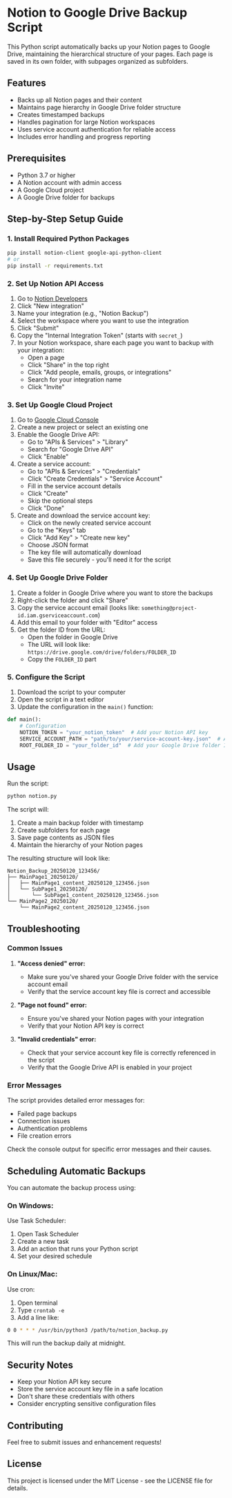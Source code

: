 # Notion to Google Drive Backup Script

This Python script automatically backs up your Notion pages to Google Drive, maintaining the hierarchical structure of your pages. Each page is saved in its own folder, with subpages organized as subfolders.

## Features

- Backs up all Notion pages and their content
- Maintains page hierarchy in Google Drive folder structure
- Creates timestamped backups
- Handles pagination for large Notion workspaces
- Uses service account authentication for reliable access
- Includes error handling and progress reporting

## Prerequisites

- Python 3.7 or higher
- A Notion account with admin access
- A Google Cloud project
- A Google Drive folder for backups

## Step-by-Step Setup Guide

### 1. Install Required Python Packages

```bash
pip install notion-client google-api-python-client
# or
pip install -r requirements.txt
```

### 2. Set Up Notion API Access

1. Go to [Notion Developers](https://www.notion.so/my-integrations)
2. Click "New integration"
3. Name your integration (e.g., "Notion Backup")
4. Select the workspace where you want to use the integration
5. Click "Submit"
6. Copy the "Internal Integration Token" (starts with `secret_`)
7. In your Notion workspace, share each page you want to backup with your integration:
   - Open a page
   - Click "Share" in the top right
   - Click "Add people, emails, groups, or integrations"
   - Search for your integration name
   - Click "Invite"

### 3. Set Up Google Cloud Project

1. Go to [Google Cloud Console](https://console.cloud.google.com/)
2. Create a new project or select an existing one
3. Enable the Google Drive API:
   - Go to "APIs & Services" > "Library"
   - Search for "Google Drive API"
   - Click "Enable"
4. Create a service account:
   - Go to "APIs & Services" > "Credentials"
   - Click "Create Credentials" > "Service Account"
   - Fill in the service account details
   - Click "Create"
   - Skip the optional steps
   - Click "Done"
5. Create and download the service account key:
   - Click on the newly created service account
   - Go to the "Keys" tab
   - Click "Add Key" > "Create new key"
   - Choose JSON format
   - The key file will automatically download
   - Save this file securely - you'll need it for the script

### 4. Set Up Google Drive Folder

1. Create a folder in Google Drive where you want to store the backups
2. Right-click the folder and click "Share"
3. Copy the service account email (looks like: `something@project-id.iam.gserviceaccount.com`)
4. Add this email to your folder with "Editor" access
5. Get the folder ID from the URL:
   - Open the folder in Google Drive
   - The URL will look like: `https://drive.google.com/drive/folders/FOLDER_ID`
   - Copy the `FOLDER_ID` part

### 5. Configure the Script

1. Download the script to your computer
2. Open the script in a text editor
3. Update the configuration in the `main()` function:

```python
def main():
    # Configuration
    NOTION_TOKEN = "your_notion_token"  # Add your Notion API key
    SERVICE_ACCOUNT_PATH = "path/to/your/service-account-key.json"  # Add path to your service account JSON file
    ROOT_FOLDER_ID = "your_folder_id"  # Add your Google Drive folder ID
```

## Usage

Run the script:

```bash
python notion.py
```

The script will:
1. Create a main backup folder with timestamp
2. Create subfolders for each page
3. Save page contents as JSON files
4. Maintain the hierarchy of your Notion pages

The resulting structure will look like:

```
Notion_Backup_20250120_123456/
├── MainPage1_20250120/
│   ├── MainPage1_content_20250120_123456.json
│   └── SubPage1_20250120/
│       └── SubPage1_content_20250120_123456.json
└── MainPage2_20250120/
    └── MainPage2_content_20250120_123456.json
```

## Troubleshooting

### Common Issues

1. **"Access denied" error:**
   - Make sure you've shared your Google Drive folder with the service account email
   - Verify that the service account key file is correct and accessible

2. **"Page not found" error:**
   - Ensure you've shared your Notion pages with your integration
   - Verify that your Notion API key is correct

3. **"Invalid credentials" error:**
   - Check that your service account key file is correctly referenced in the script
   - Verify that the Google Drive API is enabled in your project

### Error Messages

The script provides detailed error messages for:
- Failed page backups
- Connection issues
- Authentication problems
- File creation errors

Check the console output for specific error messages and their causes.

## Scheduling Automatic Backups

You can automate the backup process using:

### On Windows:
Use Task Scheduler:
1. Open Task Scheduler
2. Create a new task
3. Add an action that runs your Python script
4. Set your desired schedule

### On Linux/Mac:
Use cron:
1. Open terminal
2. Type `crontab -e`
3. Add a line like:
```bash
0 0 * * * /usr/bin/python3 /path/to/notion_backup.py
```
This will run the backup daily at midnight.

## Security Notes

- Keep your Notion API key secure
- Store the service account key file in a safe location
- Don't share these credentials with others
- Consider encrypting sensitive configuration files

## Contributing

Feel free to submit issues and enhancement requests!

## License

This project is licensed under the MIT License - see the LICENSE file for details.